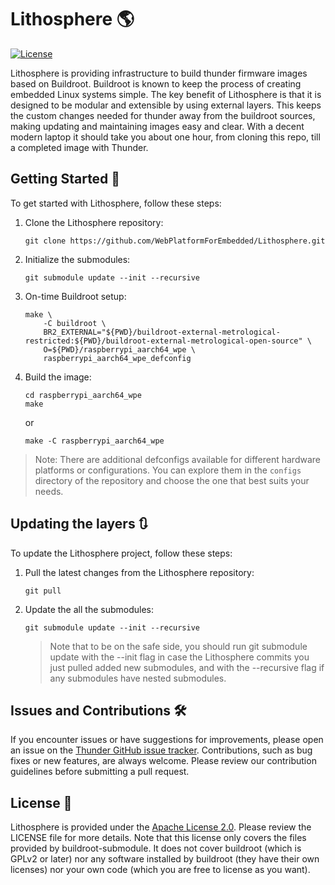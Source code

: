 # Lithosphere :earth_americas:

[![License](https://img.shields.io/badge/License-Apache_2.0-blue.svg)](https://opensource.org/licenses/apache-2-0)

Lithosphere is providing infrastructure to build thunder firmware images based on Buildroot. Buildroot is known to keep the process of creating embedded Linux systems simple. The key benefit of Lithosphere is that it is designed to be modular and extensible by using external layers. This keeps the custom changes needed for thunder away from the buildroot sources, making updating and maintaining images easy and clear. With a decent modern laptop it should take you about one hour, from cloning this repo, till a completed image with Thunder.

## Getting Started :rocket:
To get started with Lithosphere, follow these steps:

1. Clone the Lithosphere repository:
    ``` shell
    git clone https://github.com/WebPlatformForEmbedded/Lithosphere.git
    ```

1. Initialize the submodules:
    ``` shell
    git submodule update --init --recursive
    ```

1. On-time Buildroot setup:
    ``` shell
    make \
        -C buildroot \
        BR2_EXTERNAL="${PWD}/buildroot-external-metrological-restricted:${PWD}/buildroot-external-metrological-open-source" \
        O=${PWD}/raspberrypi_aarch64_wpe \
        raspberrypi_aarch64_wpe_defconfig
    ```

1. Build the image:
    ``` shell
    cd raspberrypi_aarch64_wpe
    make
    ```
    or
    ``` shell
    make -C raspberrypi_aarch64_wpe
    ```

> Note: There are additional defconfigs available for different hardware platforms or configurations. You can explore them in the `configs` directory of the repository and choose the one that best suits your needs.

## Updating the layers :arrows_clockwise:

To update the Lithosphere project, follow these steps:

1. Pull the latest changes from the Lithosphere repository:
    ``` shell
    git pull
    ```

2. Update the all the submodules:
    ``` shell
    git submodule update --init --recursive
    ```

   > Note that to be on the safe side, you should run git submodule update with the --init flag in case the Lithosphere commits you just pulled added new submodules, and with the --recursive flag if any submodules have nested submodules.


## Issues and Contributions :hammer_and_wrench:

If you encounter issues or have suggestions for improvements, please open an issue on the [ Thunder GitHub issue tracker](https://github.com/rdkcentral/thunder/issues). Contributions, such as bug fixes or new features, are always welcome. Please review our contribution guidelines before submitting a pull request.

## License :scroll:

Lithosphere is provided under the [Apache License 2.0](LICENSE). Please review the LICENSE file for more details. Note that this license only covers the files provided by buildroot-submodule. It does not cover buildroot (which is GPLv2 or later) nor any software installed by buildroot (they have their own licenses) nor your own code (which you are free to license as you want).

